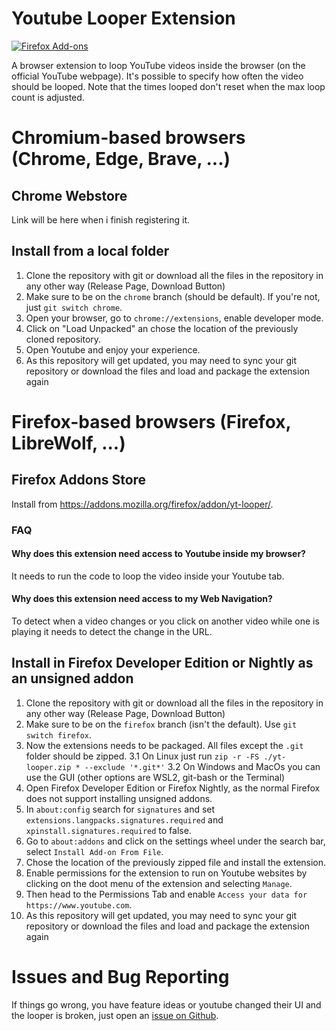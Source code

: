 # Youtube Looper Extension

<a rel="noreferrer noopener" href="https://addons.mozilla.org/firefox/addon/yt-looper/"><img alt="Firefox Add-ons" src="https://img.shields.io/badge/Firefox-141e24.svg?&style=for-the-badge&logo=firefox-browser"></a>

A browser extension to loop YouTube videos inside the browser (on the official YouTube webpage).
It's possible to specify how often the video should be looped. Note that the times looped don't
reset when the max loop count is adjusted.

# Chromium-based browsers (Chrome, Edge, Brave, ...)

## Chrome Webstore

Link will be here when i finish registering it.

## Install from a local folder

1. Clone the repository with git or download all the files in the repository in any other way (Release Page, Download Button)
2. Make sure to be on the `chrome` branch (should be default). If you're not, just `git switch chrome`.
3. Open your browser, go to `chrome://extensions`, enable developer mode.
4. Click on "Load Unpacked" an chose the location of the previously cloned repository.
5. Open Youtube and enjoy your experience.
6. As this repository will get updated, you may need to sync your git repository or download the files
   and load and package the extension again

# Firefox-based browsers (Firefox, LibreWolf, ...)

## Firefox Addons Store

Install from https://addons.mozilla.org/firefox/addon/yt-looper/.

### FAQ

#### Why does this extension need access to Youtube inside my browser?

It needs to run the code to loop the video inside your Youtube tab.

#### Why does this extension need access to my Web Navigation?

To detect when a video changes or you click on another video while one is playing it needs to detect the change in the URL.

## Install in Firefox Developer Edition or Nightly as an unsigned addon

1. Clone the repository with git or download all the files in the repository in any other way (Release Page, Download Button)
2. Make sure to be on the `firefox` branch (isn't the default). Use `git switch firefox`.
3. Now the extensions needs to be packaged. All files except the `.git` folder should be zipped.
   3.1 On Linux just run `zip -r -FS ./yt-looper.zip * --exclude '*.git*'`
   3.2 On Windows and MacOs you can use the GUI (other options are WSL2, git-bash or the Terminal)
4. Open Firefox Developer Edition or Firefox Nightly, as the normal Firefox does not support installing unsigned addons.
5. In `about:config` search for `signatures` and set `extensions.langpacks.signatures.required` and `xpinstall.signatures.required` to false.
6. Go to `about:addons` and click on the settings wheel under the search bar, select `Install Add-on From File`.
7. Chose the location of the previously zipped file and install the extension.
8. Enable permissions for the extension to run on Youtube websites by clicking on the doot menu of the extension and selecting `Manage`.
9. Then head to the Permissions Tab and enable `Access your data for https://www.youtube.com`.
10. As this repository will get updated, you may need to sync your git repository or download the files
    and load and package the extension again

# Issues and Bug Reporting

If things go wrong, you have feature ideas or youtube changed their UI and the looper is broken,
just open an [issue on Github](https://github.com/Redstonerayy/yt-looper/issues).
